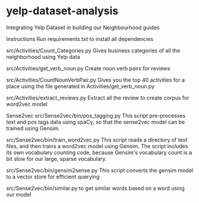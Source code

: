 # yelp-dataset-analysis
Integrating Yelp Dataset in building our Neighbourhood guides

Instructions
Run requirements.txt to install all dependencies

src/Activities/Count_Categories.py 
Gives business categories of all the neighborhood using Yelp data

src/Activities/get_verb_noun.py
Create noun verb pairs for reviews

src/Activities/CountNounVerbPair.py
Gives you the top 40 activities for a place using the file generated in Activities/get_verb_noun.py

src/Activities/extract_reviews.py
Extract all the review to create corpus for word2vec model


Sense2vec
src/Sense2vec/bin/pos_tagging.py
This script pre-processes text and pos tags data using spaCy, so that the sense2vec model can be trained using Gensim.

src/Sense2vec/bin/train_word2vec.py
This script reads a directory of text files, and then trains a word2vec model using Gensim. The script includes its own vocabulary counting code, because Gensim's vocabulary count is a bit slow for our large, sparse vocabulary.

src/Sense2vec/bin/gensim2sense.py
This script converts the gensim model to a vector store for efficient querying

src/Sense2vec/bin/similar.py
to get similar words based on a word using our model